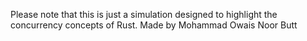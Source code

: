 Please note that this is just a simulation designed to highlight the concurrency concepts of Rust.
Made by Mohammad Owais Noor Butt
